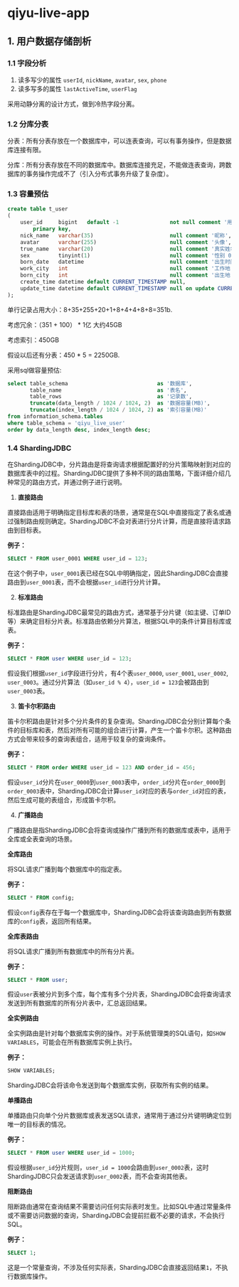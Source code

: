 # qiyu-live-app

## 1. 用户数据存储剖析

### 1.1 字段分析

1. 读多写少的属性
   `userId`, `nickName`, `avatar`, `sex`, `phone`
2. 读多写多的属性
   `lastActiveTime`, `userFlag`

采用动静分离的设计方式，做到冷热字段分离。

### 1.2 分库分表

分表：所有分表存放在一个数据库中，可以连表查询，可以有事务操作，但是数据库连接有限。

分库：所有分表存放在不同的数据库中。数据库连接充足，不能做连表查询，跨数据库的事务操作完成不了（引入分布式事务升级了复杂度）。

### 1.3 容量预估

```sql
create table t_user
(
    user_id     bigint   default -1                not null comment '用户id'
        primary key,
    nick_name   varchar(35)                        null comment '昵称',
    avatar      varchar(255)                       null comment '头像',
    true_name   varchar(20)                        null comment '真实姓名',
    sex         tinyint(1)                         null comment '性别 0男，1女',
    born_date   datetime                           null comment '出生时间',
    work_city   int                                null comment '工作地',
    born_city   int                                null comment '出生地',
    create_time datetime default CURRENT_TIMESTAMP null,
    update_time datetime default CURRENT_TIMESTAMP null on update CURRENT_TIMESTAMP
);
```

单行记录占用大小：8+35+255+20+1+8+4+4+8+8=351b.

考虑冗余：（351 + 100） * 1亿 大约45GB

考虑索引：450GB

假设以后还有分表：450 * 5 = 2250GB.



采用sql做容量预估:

```sql
select table_schema                            as '数据库',
       table_name                              as '表名',
       table_rows                              as '记录数',
       truncate(data_length / 1024 / 1024, 2)  as '数据容量(MB)',
       truncate(index_length / 1024 / 1024, 2) as '索引容量(MB)'
from information_schema.tables
where table_schema = 'qiyu_live_user'
order by data_length desc, index_length desc;
```

### 1.4 ShardingJDBC

在ShardingJDBC中，分片路由是将查询请求根据配置好的分片策略映射到对应的数据库表中的过程。ShardingJDBC提供了多种不同的路由策略，下面详细介绍几种常见的路由方式，并通过例子进行说明。

1. **直接路由**

直接路由适用于明确指定目标库和表的场景，通常是在SQL中直接指定了表名或通过强制路由规则确定。ShardingJDBC不会对表进行分片计算，而是直接将请求路由到目标表。

**例子：**

```sql
SELECT * FROM user_0001 WHERE user_id = 123;
```
在这个例子中，`user_0001`表已经在SQL中明确指定，因此ShardingJDBC会直接路由到`user_0001`表，而不会根据`user_id`进行分片计算。

2. **标准路由**

标准路由是ShardingJDBC最常见的路由方式，通常基于分片键（如主键、订单ID等）来确定目标分片表。标准路由依赖分片算法，根据SQL中的条件计算目标库或表。

**例子：**
```sql
SELECT * FROM user WHERE user_id = 123;
```
假设我们根据`user_id`字段进行分片，有4个表`user_0000`, `user_0001`, `user_0002`, `user_0003`。通过分片算法（如`user_id % 4`），`user_id = 123`会被路由到`user_0003`表。

3. **笛卡尔积路由**

笛卡尔积路由是针对多个分片条件的复杂查询。ShardingJDBC会分别计算每个条件的目标库和表，然后对所有可能的组合进行计算，产生一个笛卡尔积。这种路由方式会带来较多的查询表组合，适用于较复杂的查询条件。

**例子：**

```sql
SELECT * FROM order WHERE user_id = 123 AND order_id = 456;
```
假设`user_id`分片在`user_0000`到`user_0003`表中，`order_id`分片在`order_0000`到`order_0003`表中，ShardingJDBC会计算`user_id`对应的表与`order_id`对应的表，然后生成可能的表组合，形成笛卡尔积。

4. **广播路由**

广播路由是指ShardingJDBC会将查询或操作广播到所有的数据库或表中，适用于全库或全表查询的场景。

**全库路由**

将SQL请求广播到每个数据库中的指定表。

**例子：**
```sql
SELECT * FROM config;
```
假设`config`表存在于每一个数据库中，ShardingJDBC会将该查询路由到所有数据库的`config`表，返回所有结果。

**全库表路由**

将SQL请求广播到所有数据库中的所有分片表。

**例子：**
```sql
SELECT * FROM user;
```
假设`user`表被分片到多个库，每个库有多个分片表，ShardingJDBC会将查询请求发送到所有数据库的所有分片表中，汇总返回结果。

**全实例路由**

全实例路由是针对每个数据库实例的操作。对于系统管理类的SQL语句，如`SHOW VARIABLES`，可能会在所有数据库实例上执行。

**例子：**

```sql
SHOW VARIABLES;
```
ShardingJDBC会将该命令发送到每个数据库实例，获取所有实例的结果。

**单播路由**

单播路由只向单个分片数据库或表发送SQL请求，通常用于通过分片键明确定位到唯一的目标表的情况。

**例子：**
```sql
SELECT * FROM user WHERE user_id = 1000;
```
假设根据`user_id`分片规则，`user_id = 1000`会路由到`user_0002`表，这时ShardingJDBC只会发送请求到`user_0002`表，而不会查询其他表。

**阻断路由**

阻断路由通常在查询结果不需要访问任何实际表时发生。比如SQL中通过常量条件或不需要访问数据的查询，ShardingJDBC会提前拦截不必要的请求，不会执行SQL。

**例子：**
```sql
SELECT 1;
```
这是一个常量查询，不涉及任何实际表，ShardingJDBC会直接返回结果`1`，不执行数据库操作。
